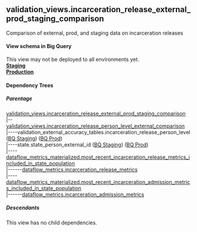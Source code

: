 ## validation_views.incarceration_release_external_prod_staging_comparison

Comparison of external, prod, and staging data on incarceration releases


#### View schema in Big Query
This view may not be deployed to all environments yet.<br/>
[**Staging**](https://console.cloud.google.com/bigquery?pli=1&p=recidiviz-staging&page=table&project=recidiviz-staging&d=validation_views&t=incarceration_release_external_prod_staging_comparison)
<br/>
[**Production**](https://console.cloud.google.com/bigquery?pli=1&p=recidiviz-123&page=table&project=recidiviz-123&d=validation_views&t=incarceration_release_external_prod_staging_comparison)
<br/>

#### Dependency Trees

##### Parentage
[validation_views.incarceration_release_external_prod_staging_comparison](../validation_views/incarceration_release_external_prod_staging_comparison.md) <br/>
|--[validation_views.incarceration_release_person_level_external_comparison](../validation_views/incarceration_release_person_level_external_comparison.md) <br/>
|----validation_external_accuracy_tables.incarceration_release_person_level ([BQ Staging](https://console.cloud.google.com/bigquery?pli=1&p=recidiviz-staging&page=table&project=recidiviz-staging&d=validation_external_accuracy_tables&t=incarceration_release_person_level)) ([BQ Prod](https://console.cloud.google.com/bigquery?pli=1&p=recidiviz-123&page=table&project=recidiviz-123&d=validation_external_accuracy_tables&t=incarceration_release_person_level)) <br/>
|----state.state_person_external_id ([BQ Staging](https://console.cloud.google.com/bigquery?pli=1&p=recidiviz-staging&page=table&project=recidiviz-staging&d=state&t=state_person_external_id)) ([BQ Prod](https://console.cloud.google.com/bigquery?pli=1&p=recidiviz-123&page=table&project=recidiviz-123&d=state&t=state_person_external_id)) <br/>
|----[dataflow_metrics_materialized.most_recent_incarceration_release_metrics_included_in_state_population](../dataflow_metrics_materialized/most_recent_incarceration_release_metrics_included_in_state_population.md) <br/>
|------[dataflow_metrics.incarceration_release_metrics](../../metrics/incarceration/incarceration_release_metrics.md) <br/>
|----[dataflow_metrics_materialized.most_recent_incarceration_admission_metrics_included_in_state_population](../dataflow_metrics_materialized/most_recent_incarceration_admission_metrics_included_in_state_population.md) <br/>
|------[dataflow_metrics.incarceration_admission_metrics](../../metrics/incarceration/incarceration_admission_metrics.md) <br/>


##### Descendants
This view has no child dependencies.
